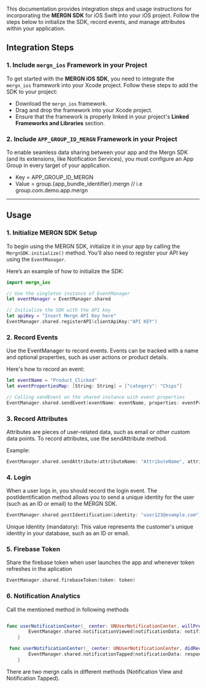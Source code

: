 This documentation provides integration steps and usage instructions for incorporating the **MERGN SDK** for iOS Swift into your iOS project. Follow the steps below to initialize the SDK, record events, and manage attributes within your application.

## Integration Steps

### 1. Include `mergn_ios` Framework in your Project

To get started with the **MERGN iOS SDK**, you need to integrate the `mergn_ios` framework into your Xcode project. Follow these steps to add the SDK to your project:

- Download the `mergn_ios` framework.
- Drag and drop the framework into your Xcode project.
- Ensure that the framework is properly linked in your project's **Linked Frameworks and Libraries** section.


### 2. Include `APP_GROUP_ID_MERGN` Framework in your Project

To enable seamless data sharing between your app and the Mergn SDK (and its extensions, like Notification Services), you must configure an App Group in every target of your application.

- Key = APP_GROUP_ID_MERGN
- Value = group.{app_bundle_identifier}.mergn // i.e group.com.demo.app.mergn

---

## Usage

### 1. Initialize MERGN SDK Setup

To begin using the MERGN SDK, initialize it in your app by calling the `MergnSDK.initialize()` method. You’ll also need to register your API key using the `EventManager`.

Here’s an example of how to initialize the SDK:

```swift
import mergn_ios

// Use the singleton instance of EventManager
let eventManager = EventManager.shared

// Initialize the SDK with the API key
let apiKey = "Insert Mergn API Key here"
EventManager.shared.registerAPI(clientApiKey:"API KEY")
```
### 2. Record Events


Use the EventManager to record events. Events can be tracked with a name and optional properties, such as user actions or product details.

Here's how to record an event:

```swift
let eventName = "Product_Clicked"
let eventPropertiesMap: [String: String] = ["category": "Chips"]

// Calling sendEvent on the shared instance with event properties
EventManager.shared.sendEvent(eventName: eventName, properties: eventPropertiesMap)
```

### 3. Record Attributes
Attributes are pieces of user-related data, such as email or other custom data points. To record attributes, use the sendAttribute method.

Example:
```swift
EventManager.shared.sendAttribute(attributeName: "AttributeName", attributeValue: "AttributeValue")
```

### 4. Login
When a user logs in, you should record the login event. The postIdentification method allows you to send a unique identity for the user (such as an ID or email) to the MERGN SDK.

```swift
EventManager.shared.postIdentification(identity: "user123@example.com")
```
Unique Identity (mandatory): This value represents the customer's unique identity in your database, such as an ID or email.

### 5. Firebase Token
Share the firebase token when user launches the app and whenever token refreshes in the aplication

```swift
EventManager.shared.firebaseToken(token: token)
```

### 6. Notification Analytics
Call the mentioned method in following methods

```swift

func userNotificationCenter(_ center: UNUserNotificationCenter, willPresent notification: UNNotification, withCompletionHandler completionHandler: @escaping (UNNotificationPresentationOptions) -> Void) {
        EventManager.shared.notificationViewed(notificationData: notification.request) // Mergn Call
    }

 func userNotificationCenter(_ center: UNUserNotificationCenter, didReceive response: UNNotificationResponse, withCompletionHandler completionHandler: @escaping () -> Void) {
        EventManager.shared.notificationTapped(notificationData: response.notification.request) // Mergn Call
    }

```

There are two mergn calls in different methods (Notification View and Notification Tapped).
